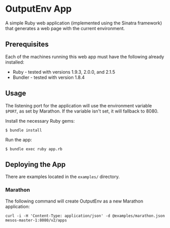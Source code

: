 # OutputEnv App

A simple Ruby web application (implemented using the Sinatra framework) that
generates a web page with the current environment.

## Prerequisites

Each of the machines running this web app must have the following already
installed:

  - Ruby - tested with versions 1.9.3, 2.0.0, and 2.1.5
  - Bundler - tested with version 1.8.4

## Usage

The listening port for the application will use the environment variable
`$PORT`, as set by Marathon. If the variable isn't set, it will fallback to
8080.

Install the necessary Ruby gems:

```
$ bundle install
```

Run the app:

```
$ bundle exec ruby app.rb
```

## Deploying the App
There are examples located in the `examples/` directory.

### Marathon

The following command will create OutputEnv as a new Marathon application:

```
curl -i -H 'Content-Type: application/json' -d @examples/marathon.json mesos-master-1:8080/v2/apps
```
